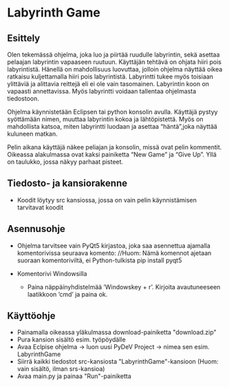 # Labyrinth Game

## Esittely
Olen tekemässä ohjelma, joka luo ja piirtää ruudulle labyrintin, sekä asettaa
pelaajan labyrintin vapaaseen ruutuun. Käyttäjän tehtävä on ohjata hiiri pois
labyrintistä. Hänellä on mahdollisuus luovuttaa, jolloin ohjelma näyttää oikea
ratkaisu kuljettamalla hiiri pois labyrintistä. Labyrintti tukee myös toisiaan
ylittäviä ja alittavia reittejä eli ei ole vain tasomainen. Labyrintin koon on
vapaasti annettavissa. Myös labyrintti voidaan tallentaa ohjelmasta tiedostoon.

Ohjelma käynnistetään Eclipsen tai python konsolin avulla. Käyttäjä pystyy
syöttämään nimen, muuttaa labyrintin kokoa ja lähtöpistettä. Myös on
mahdollista katsoa, miten labyrintti luodaan ja asettaa “häntä”,joka näyttää
kuluneen matkan.

Pelin aikana käyttäjä näkee peliajan ja konsolin, missä ovat pelin kommentit.
Oikeassa alakulmassa ovat kaksi painiketta “New Game” ja “Give Up”. Yllä on
taulukko, jossa näkyy parhaat pisteet.

## Tiedosto- ja kansiorakenne

- Koodit löytyy src kansiossa, jossa on vain pelin käynnistämisen tarvitavat koodit

## Asennusohje

- Ohjelma tarvitsee vain PyQt5 kirjastoa, joka saa asennettua ajamalla komentorivissa
seuraava komento:
//Huom: Nämä komennot ajetaan suoraan komentoriviltä, ei Python-tulkista
pip install pyqt5

- Komentorivi Windowsilla
	- Paina näppäínyhdistelmää ’Windowskey + r’. Kirjoita avautuneeseen laatikkoon ’cmd’ ja paina ok.
	
## Käyttöohje

- Painamalla oikeassa yläkulmassa download-painiketta "download.zip"
- Pura kansion sisältö esim. työpöydälle
- Avaa Eclpise ohjelma -> luon uusi PyDeV Project -> nimea sen esim. LabyrinthGame
- Siirrä kaikki tiedostot src-kansiosta "LabyrinthGame"-kansioon (Huom: vain sisältö, ilman srs-kansioa)
- Avaa main.py ja painaa "Run"-painiketta
